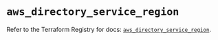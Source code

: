 # `aws_directory_service_region`

Refer to the Terraform Registry for docs: [`aws_directory_service_region`](https://registry.terraform.io/providers/hashicorp/aws/6.13.0/docs/resources/directory_service_region).
